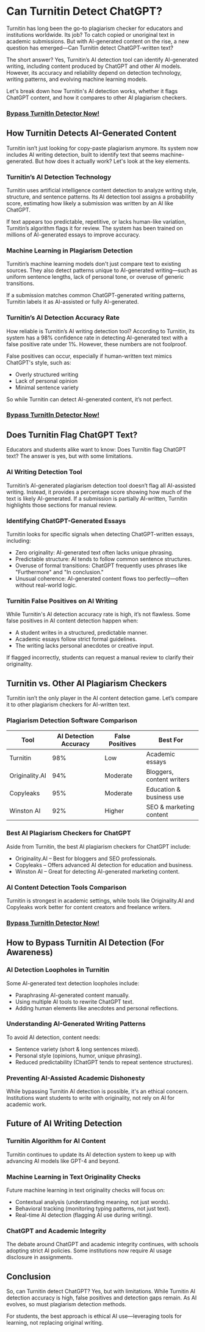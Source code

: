 # Can Turnitin Detect ChatGPT?
Turnitin has long been the go-to plagiarism checker for educators and institutions worldwide. Its job? To catch copied or unoriginal text in academic submissions. But with AI-generated content on the rise, a new question has emerged—Can Turnitin detect ChatGPT-written text?

The short answer? Yes, Turnitin’s AI detection tool can identify AI-generated writing, including content produced by ChatGPT and other AI models. However, its accuracy and reliability depend on detection technology, writing patterns, and evolving machine learning models.

Let's break down how Turnitin's AI detection works, whether it flags ChatGPT content, and how it compares to other AI plagiarism checkers.

### [Bypass TurnitIn Detector Now!](https://undetectable.ai?_by=pals5&fp_sid=git)
## How Turnitin Detects AI-Generated Content

Turnitin isn’t just looking for copy-paste plagiarism anymore. Its system now includes AI writing detection, built to identify text that seems machine-generated. But how does it actually work? Let's look at the key elements.

### Turnitin’s AI Detection Technology

Turnitin uses artificial intelligence content detection to analyze writing style, structure, and sentence patterns. Its AI detection tool assigns a probability score, estimating how likely a submission was written by an AI like ChatGPT.

If text appears too predictable, repetitive, or lacks human-like variation, Turnitin’s algorithm flags it for review. The system has been trained on millions of AI-generated essays to improve accuracy.

### Machine Learning in Plagiarism Detection

Turnitin’s machine learning models don't just compare text to existing sources. They also detect patterns unique to AI-generated writing—such as uniform sentence lengths, lack of personal tone, or overuse of generic transitions.

If a submission matches common ChatGPT-generated writing patterns, Turnitin labels it as AI-assisted or fully AI-generated.

### Turnitin’s AI Detection Accuracy Rate

How reliable is Turnitin’s AI writing detection tool? According to Turnitin, its system has a 98% confidence rate in detecting AI-generated text with a false positive rate under 1%. However, these numbers are not foolproof.

False positives can occur, especially if human-written text mimics ChatGPT's style, such as:
- Overly structured writing
- Lack of personal opinion
- Minimal sentence variety

So while Turnitin can detect AI-generated content, it’s not perfect. 

### [Bypass TurnitIn Detector Now!](https://undetectable.ai?_by=pals5&fp_sid=git)
## Does Turnitin Flag ChatGPT Text?

Educators and students alike want to know: Does Turnitin flag ChatGPT text? The answer is yes, but with some limitations.

### AI Writing Detection Tool

Turnitin’s AI-generated plagiarism detection tool doesn’t flag all AI-assisted writing. Instead, it provides a percentage score showing how much of the text is likely AI-generated. If a submission is partially AI-written, Turnitin highlights those sections for manual review.

### Identifying ChatGPT-Generated Essays

Turnitin looks for specific signals when detecting ChatGPT-written essays, including:
- Zero originality: AI-generated text often lacks unique phrasing.
- Predictable structure: AI tends to follow common sentence structures.
- Overuse of formal transitions: ChatGPT frequently uses phrases like "Furthermore" and "In conclusion."
- Unusual coherence: AI-generated content flows too perfectly—often without real-world logic.

### Turnitin False Positives on AI Writing

While Turnitin's AI detection accuracy rate is high, it’s not flawless. Some false positives in AI content detection happen when:
- A student writes in a structured, predictable manner.
- Academic essays follow strict formal guidelines.
- The writing lacks personal anecdotes or creative input.

If flagged incorrectly, students can request a manual review to clarify their originality.


## Turnitin vs. Other AI Plagiarism Checkers

Turnitin isn’t the only player in the AI content detection game. Let’s compare it to other plagiarism checkers for AI-written text.

### Plagiarism Detection Software Comparison

| Tool | AI Detection Accuracy | False Positives | Best For |
|----------|--------------------------|--------------------|--------------|
| Turnitin | 98% | Low | Academic essays |
| Originality.AI | 94% | Moderate | Bloggers, content writers |
| Copyleaks | 95% | Moderate | Education & business use |
| Winston AI | 92% | Higher | SEO & marketing content |

### Best AI Plagiarism Checkers for ChatGPT

Aside from Turnitin, the best AI plagiarism checkers for ChatGPT include:
- Originality.AI – Best for bloggers and SEO professionals.
- Copyleaks – Offers advanced AI detection for education and business.
- Winston AI – Great for detecting AI-generated marketing content.

### AI Content Detection Tools Comparison

Turnitin is strongest in academic settings, while tools like Originality.AI and Copyleaks work better for content creators and freelance writers.

### [Bypass TurnitIn Detector Now!](https://undetectable.ai?_by=pals5&fp_sid=git)
## How to Bypass Turnitin AI Detection (For Awareness)

### AI Detection Loopholes in Turnitin
Some AI-generated text detection loopholes include:
- Paraphrasing AI-generated content manually.
- Using multiple AI tools to rewrite ChatGPT text.
- Adding human elements like anecdotes and personal reflections.

### Understanding AI-Generated Writing Patterns
To avoid AI detection, content needs:
- Sentence variety (short & long sentences mixed).
- Personal style (opinions, humor, unique phrasing).
- Reduced predictability (ChatGPT tends to repeat sentence structures).

### Preventing AI-Assisted Academic Dishonesty
While bypassing Turnitin AI detection is possible, it's an ethical concern. Institutions want students to write with originality, not rely on AI for academic work.

## Future of AI Writing Detection

### Turnitin Algorithm for AI Content
Turnitin continues to update its AI detection system to keep up with advancing AI models like GPT-4 and beyond.

### Machine Learning in Text Originality Checks
Future machine learning in text originality checks will focus on:
- Contextual analysis (understanding meaning, not just words).
- Behavioral tracking (monitoring typing patterns, not just text).
- Real-time AI detection (flagging AI use during writing).

### ChatGPT and Academic Integrity
The debate around ChatGPT and academic integrity continues, with schools adopting strict AI policies. Some institutions now require AI usage disclosure in assignments.


## Conclusion

So, can Turnitin detect ChatGPT? Yes, but with limitations. While Turnitin AI detection accuracy is high, false positives and detection gaps remain. As AI evolves, so must plagiarism detection methods.

For students, the best approach is ethical AI use—leveraging tools for learning, not replacing original writing.